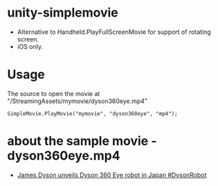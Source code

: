 unity-simplemovie
=================

* Alternative to Handheld.PlayFullScreenMovie for support of rotating screen.
* iOS only.

Usage
=================

The source to open the movie at "/StreamingAssets/mymovie/dyson360eye.mp4"

```
SimpleMovie.PlayMovie("mymovie", "dyson360eye", "mp4");
```

about the sample movie - dyson360eye.mp4
=================

* [James Dyson unveils Dyson 360 Eye robot in Japan #DysonRobot](https://www.youtube.com/watch?v=4y_9V7O1pac)
